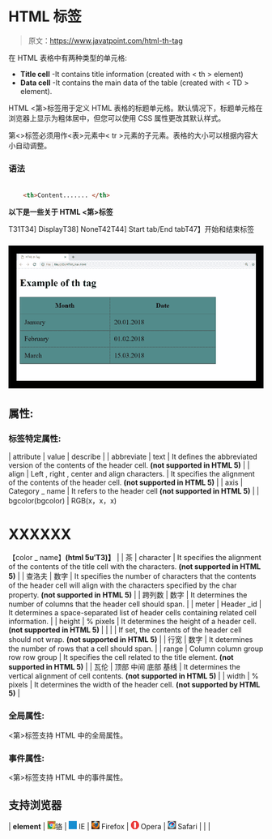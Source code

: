# HTML 标签

> 原文：<https://www.javatpoint.com/html-th-tag>

在 HTML 表格中有两种类型的单元格:

*   **Title cell** -It contains title information (created with < th > element)
*   **Data cell** -It contains the main data of the table (created with < TD > element).

HTML <第>标签用于定义 HTML 表格的标题单元格。默认情况下，标题单元格在浏览器上显示为粗体居中，但您可以使用 CSS 属性更改其默认样式。

第<>标签必须用作<表>元素中< tr >元素的子元素。表格的大小可以根据内容大小自动调整。

### 语法

```html

    <th>Content....... </th>

```

**以下是一些关于 HTML <第>标签**

T31T34] DisplayT38] NoneT42T44] Start tab/End tabT47】开始和结束标签

### ![HTML th tag](img/294ba363e3410969b046e1f1278bdf17.png)

## 属性:

### 标签特定属性:

| attribute | value | describe |
| abbreviate | text | It defines the abbreviated version of the contents of the header cell. **(not supported in HTML 5)** |
| align | Left
, right
, center
and align
characters. | It specifies the alignment of the contents of the header cell. **(not supported in HTML 5)** |
| axis | Category _ name | It refers to the header cell **(not supported in HTML 5)** |
| bgcolor(bgcolor) | RGB(x，x，x)
# XXXXXX
【color _ name】**(html 5u′T3)】** |
| 茶 | character | It specifies the alignment of the contents of the title cell with the characters. **(not supported in HTML 5)** |
| 查洛夫 | 数字 | It specifies the number of characters that the contents of the header cell will align with the characters specified by the char property. **(not supported in HTML 5)** |
| 跨列数 | 数字 | It determines the number of columns that the header cell should span. |
| meter | Header _id | It determines a space-separated list of header cells containing related cell information. |
| height | %
pixels | It determines the height of a header cell. **(not supported in HTML 5)** |
|  |  | If set, the contents of the header cell should not wrap. **(not supported in HTML 5)** |
| 行宽 | 数字 | It determines the number of rows that a cell should span. |
| range | Column
column group
row
row group | It specifies the cell related to the title element. **(not supported in HTML 5)** |
| 瓦伦 | 顶部
中间
底部
基线 | It determines the vertical alignment of cell contents. **(not supported in HTML 5)** |
| width | %
pixels | It determines the width of the header cell. **(not supported by HTML 5)** |

### 全局属性:

<第>标签支持 HTML 中的全局属性。

### 事件属性:

<第>标签支持 HTML 中的事件属性。

## 支持浏览器

| **element** | ![chrome browser](img/4fbdc93dc2016c5049ed108e7318df19.png)铬 | ![ie browser](img/83dd23df1fe8373fd5bf054b2c1dd88b.png) IE | ![firefox browser](img/4f001fff393888a8a807ed29b28145d1.png) Firefox | ![opera browser](img/6cad4a592cc69a052056a0577b4aac65.png) Opera | ![safari browser](img/a0f6a9711a92203c5dc5c127fe9c9fca.png) Safari |
|  |